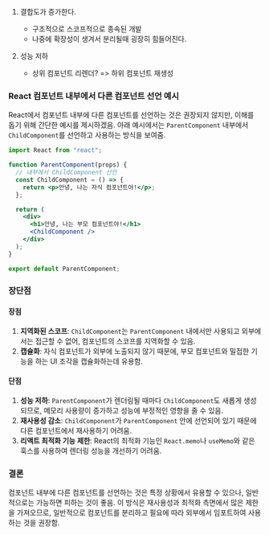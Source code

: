 1. 결합도가 증가한다.

   - 구조적으로 스코프적으로 종속된 개발
   - 나중에 확장성이 생겨서 분리될때 굉장히 힘들어진다.

2. 성능 저하
   - 상위 컴포넌트 리렌더? => 하위 컴포넌트 재생성

### React 컴포넌트 내부에서 다른 컴포넌트 선언 예시

React에서 컴포넌트 내부에 다른 컴포넌트를 선언하는 것은 권장되지 않지만, 이해를 돕기 위해 간단한 예시를 제시하겠음. 아래 예시에서는 `ParentComponent` 내부에서 `ChildComponent`를 선언하고 사용하는 방식을 보여줌.

```jsx
import React from "react";

function ParentComponent(props) {
  // 내부에서 ChildComponent 선언
  const ChildComponent = () => {
    return <p>안녕, 나는 자식 컴포넌트야!</p>;
  };

  return (
    <div>
      <h1>안녕, 나는 부모 컴포넌트야!</h1>
      <ChildComponent />
    </div>
  );
}

export default ParentComponent;
```

### 장단점

#### 장점

1. **지역화된 스코프**: `ChildComponent`는 `ParentComponent` 내에서만 사용되고 외부에서는 접근할 수 없어, 컴포넌트의 스코프를 지역화할 수 있음.
2. **캡슐화**: 자식 컴포넌트가 외부에 노출되지 않기 때문에, 부모 컴포넌트와 밀접한 기능을 하는 UI 조각을 캡슐화하는데 유용함.

#### 단점

1. **성능 저하**: `ParentComponent`가 렌더링될 때마다 `ChildComponent`도 새롭게 생성되므로, 메모리 사용량이 증가하고 성능에 부정적인 영향을 줄 수 있음.
2. **재사용성 감소**: `ChildComponent`가 `ParentComponent` 안에 선언되어 있기 때문에 다른 컴포넌트에서 재사용하기 어려움.
3. **리액트 최적화 기능 제한**: React의 최적화 기능인 `React.memo`나 `useMemo`와 같은 훅스를 사용하여 렌더링 성능을 개선하기 어려움.

### 결론

컴포넌트 내부에 다른 컴포넌트를 선언하는 것은 특정 상황에서 유용할 수 있으나, 일반적으로는 가능하면 피하는 것이 좋음. 이 방식은 재사용성과 최적화 측면에서 많은 제한을 가져오므로, 일반적으로 컴포넌트를 분리하고 필요에 따라 외부에서 임포트하여 사용하는 것을 권장함.
